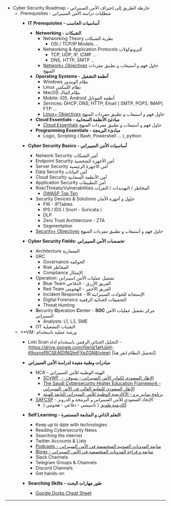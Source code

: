 - Cyber Security Roadmap -  خارطة الطريق إلى إحتراف الأمن السيبراني
    - Prerequisites - متطلبات دراسة الأمن السيبراني
        - **IT Prerequisites - أساسيات الحاسب**           
            - **Networking - الشبكات**
                - Networking Theory نظرية الشبكات
                  - OSI / TCP/IP Models ...
                - Networking & Application Protocols البروتوكولات
                  - TCP, UDP, IP, ICMP ...
                  - DNS, HTTP, SMTP ...
                - [Network+ Objectives](https://comptiacdn.azureedge.net/webcontent/docs/default-source/exam-objectives/comptia-network-n10-007-exam-objectives-(6-0).pdf?sfvrsn=fd21c50b_2) حاول فهم و أستيعاب و تطبيق مفردات المنهج
            - **Operating Systems -  أنظمة التشغيل**
                - Windows نظام الويندوز
                - Linux نظام اللينكس
                - MacOS نظام الماك
                - Mobile: iOS, Android أنظمة الموبايل
                - Services: DHCP, DNS, HTTP, Email ( SMTP, POP3, IMAP), FTP ...
                - [Linux+ Objectives](https://comptiacdn.azureedge.net/webcontent/docs/default-source/exam-objectives/comptia-linux-xk0-004-exam-objectives4125801ca54144cf9fa97a4e2ed0e77e.pdf?sfvrsn=b31fd13f_6) حاول فهم و أستيعاب و تطبيق مفردات المنهج
            - **Cloud Essentials - مبادئئ الأنظمة السحابية**
              - [Cloud Essentials](https://comptiacdn.azureedge.net/webcontent/docs/default-source/exam-objectives/comptia-cloud-essentials-clo-002-exam-objectives-(1-0).pdf?sfvrsn=2f3b6aa9_2) حاول فهم و أستيعاب و تطبيق مفردات المنهج          
            - **Programming Essentials - مبادىء البرمجة**
                - Logic, Scripting ( Bash, Powershell … ), python
        - **Cyber Security Basics - أساسيات الأمن السيبراني**            
            - Network Security أمن الشبكات
            - Endpoint Security أمن الأجهزة الشخصية
            - Server Security أمن الأجهزة الرئيسية
            - Data Security أمن البيانات
            - Cloud Security أمن الأنظمة السحابية
            - Application Security أمن التطبيقات
            - Risk/Threats/Vulnerabilities المخاطر / التهديدات / الثغرات  
                - [OWASP Top Ten](https://owasp.org/www-project-top-ten/)
            - Security Devices & Solutions حلول و أجهزة الأمان
              - FW - IPTables 
              - IPS / IDS ( Snort - Suricata )
              - DLP
              - Zero Trust Architecture - ZTA 
              - Segmentation
            - [Security+ Objectives](https://comptiacdn.azureedge.net/webcontent/docs/default-source/exam-objectives/comptia-security-sy0-601-exam-objectives-(2-0).pdf?sfvrsn=8c5889ff_2) حاول فهم و أستيعاب و تطبيق مفردات المنهج
        - **Cyber Security Fields: تخصصات الأمن السيبراني**
            
            - Architecture المعمارية
            - GRC
              - Governance الحوكمة
              - Risk المخاطر
              - Compliance الإمتثال   
            - Operation: تشغيل عمليات الأمن اسيبراني      
              - Blue Team الفريق الأزرق - الدفاعي
              - Red Team الفريق الأحمر - الهجومي
              - Incident Response - IR الإستجابة للحوادث السيبرانية
              - Digital Forensics التحقيقات الجنائية الرقمية
              - Threat Hunting
            - **S**ecurity **O**peration **C**enter - **SOC** مركز تشغيل عمليات الأمن السيبراني
              - Analysts: L1, L2, SME
            - OT التقنيات التشغيلية
	- **VM- ورشة عملية باستخدام
	    -  Loki Scan التحليل الجنائي الرقمي باستخدام اداة
		-(https://drive.google.com/file/d/1aHJpH-69uxnsfRCSEAIDINQlmFXqZGN8/view) [لتحميل النظام انقر هنا]
	
        - **مبادرات وطنية مفيدة لدراسة الأمن السيبراني**
            
            - NCA - الهيئة الوطنية للأمن السيبراني
                - [SCyWF  -  الإطار السعودي لكوادر الأمن السيبراني - سيوف](https://nca.gov.sa/files/scywf_ar.pdf)
                - [The Saudi Cybersecurity Higher Education Framework - الإطار السعودي للتعليم العالي في الأمن السيبراني](https://nca.gov.sa/files/scyberedu_ar.pdf)
                - [برنامج سايبر برو \- الأكاديمية الوطنية للأمن السيبراني التابعة للهيئة](https://ncac.edu.sa/)
            - [SAFCSP](https://safcsp.org.sa/) \- الإتحاد السعودي للأمن السيبراني و البرمجة و الدرونز
                - [أكاديمية طويق](https://tuwaiq.edu.sa/#cyper_section) ( تأسيسي \- دفاعي \- هجومي )
        - **Self Learning - التعلم الذاتي و المتابعة المستمرة**
            - Keep up to date with technologies
            - Reading Cybersecurity News
            - Searching the internet
            - Twitter Accounts & Lists
            - [Podcasts - متابعة المدونات الصوتية المتخصصة في الأمن السيبراني](https://github.com/nimari/IntroToCyberSecurity/blob/main/my-favourite-podcasts.md)
            - [Blogs - متابعة و قراءة المدونات المتخصصة في الأمن السيبراني](https://github.com/nimari/IntroToCyberSecurity/blob/main/my-favourite-blogs.md)
            - Slack Channels
            - Telegram Groups & Channels
            - Discord Channels
            - Get hands-on
      - **Searching Skills - طور مهارات البحث**
        - [Google Dorks Cheat Sheet](https://gist.github.com/sundowndev/283efaddbcf896ab405488330d1bbc06) 
---
